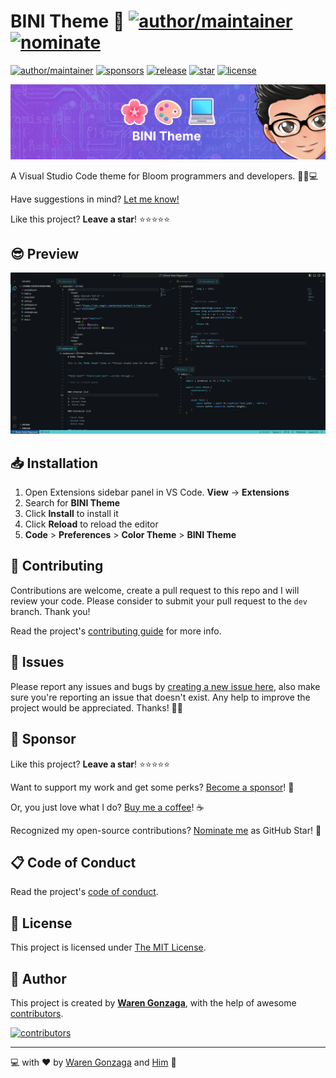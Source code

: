 # BINI Theme 🌸 [![author/maintainer](https://img.shields.io/badge/by-Waren%20Gonzaga-016eea.svg?logo=github&labelColor=181717&longCache=true&style=flat-square)](https://warengonzaga.com) [![nominate](https://img.shields.io/badge/nominate-%20@warengonzaga%20as%20GitHub%20Star-yellow.svg?logo=github&labelColor=181717&longCache=true&style=flat-square)](https://stars.github.com/nominate)

[![author/maintainer](https://img.shields.io/badge/by-Waren%20Gonzaga-016eea.svg?logo=github&labelColor=181717&longCache=true&style=flat-square)](https://warengonzaga.com) [![sponsors](https://img.shields.io/badge/sponsor-%E2%9D%A4-%23db61a2.svg?&logo=github&logoColor=white&labelColor=181717&style=flat-square)](https://github.com/sponsors/warengonzaga) [![release](https://img.shields.io/github/release/warengonzaga/bini-theme.svg?logo=github&labelColor=181717&color=green&style=flat-square)](https://github.com/warengonzaga/bini-theme/releases) [![star](https://img.shields.io/github/stars/warengonzaga/bini-theme.svg?&logo=github&labelColor=181717&color=yellow&style=flat-square)](https://github.com/warengonzaga/bini-theme/stargazers) [![license](https://img.shields.io/github/license/warengonzaga/bini-theme.svg?&logo=github&labelColor=181717&style=flat-square)](https://github.com/warengonzaga/bini-theme/blob/main/license)

[![banner](.github/assets/repo_banner.jpg)](https://github.com/warengonzaga/bini-theme)
<!-- [![banner](https://raw.githubusercontent.com/warengonzaga/bini-theme/main/.github/assets/repo_banner.jpg)](https://github.com/warengonzaga/bini-theme) -->

A Visual Studio Code theme for Bloom programmers and developers. 🌸🎨💻

Have suggestions in mind? [Let me know!](https://github.com/warengonzaga/bini-theme/issues)

Like this project? **Leave a star**! ⭐⭐⭐⭐⭐

## 😎 Preview

[![preview](images/preview.png)](https://vscode.dev/editor/theme/warengonzaga.bini-theme)

## 📥 Installation

1. Open Extensions sidebar panel in VS Code. **View** → **Extensions**
2. Search for **BINI Theme**
3. Click **Install** to install it
4. Click **Reload** to reload the editor
5. **Code** > **Preferences** > **Color Theme** > **BINI Theme**

<!-- ## ❣️ Inspiration

Will update...

## 🕹️ Usage

Will update...

## 💻 Development

Will update...

## ⚙️ Project Activity -->

<!-- ![activity](https://repobeats.axiom.co/api/embed/552f3ea12e0f4afe85dac871ae8c57c554608f9a.svg "Repobeats analytics image") -->

## 🎯 Contributing

Contributions are welcome, create a pull request to this repo and I will review your code. Please consider to submit your pull request to the `dev` branch. Thank you!

Read the project's [contributing guide](./contributing.md) for more info.

## 🐛 Issues

Please report any issues and bugs by [creating a new issue here](https://github.com/warengonzaga/bini-theme/issues/new/choose), also make sure you're reporting an issue that doesn't exist. Any help to improve the project would be appreciated. Thanks! 🙏✨

## 🙏 Sponsor

Like this project? **Leave a star**! ⭐⭐⭐⭐⭐

Want to support my work and get some perks? [Become a sponsor](https://github.com/sponsors/warengonzaga)! 💖

Or, you just love what I do? [Buy me a coffee](https://buymeacoffee.com/warengonzaga)! ☕

Recognized my open-source contributions? [Nominate me](https://stars.github.com/nominate) as GitHub Star! 💫

## 📋 Code of Conduct

Read the project's [code of conduct](./code_of_conduct.md).

## 📃 License

This project is licensed under [The MIT License](https://opensource.org/licenses/MIT).

## 📝 Author

This project is created by **[Waren Gonzaga](https://github.com/warengonzaga)**, with the help of awesome [contributors](https://github.com/warengonzaga/bini-theme/graphs/contributors).

[![contributors](https://contrib.rocks/image?repo=warengonzaga/bini-theme)](https://github.com/warengonzaga/bini-theme/graphs/contributors)

---

💻 with ❤️ by [Waren Gonzaga](https://warengonzaga.com) and [Him](https://www.youtube.com/watch?v=HHrxS4diLew&t=44s) 🙏
